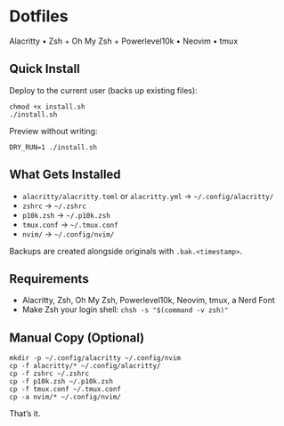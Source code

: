 # Dotfiles

Alacritty • Zsh + Oh My Zsh + Powerlevel10k • Neovim • tmux

## Quick Install

Deploy to the current user (backs up existing files):

```
chmod +x install.sh
./install.sh
```

Preview without writing:

```
DRY_RUN=1 ./install.sh
```

## What Gets Installed

- `alacritty/alacritty.toml` or `alacritty.yml` → `~/.config/alacritty/`
- `zshrc` → `~/.zshrc`
- `p10k.zsh` → `~/.p10k.zsh`
- `tmux.conf` → `~/.tmux.conf`
- `nvim/` → `~/.config/nvim/`

Backups are created alongside originals with `.bak.<timestamp>`.

## Requirements

- Alacritty, Zsh, Oh My Zsh, Powerlevel10k, Neovim, tmux, a Nerd Font
- Make Zsh your login shell: `chsh -s "$(command -v zsh)"`

## Manual Copy (Optional)

```
mkdir -p ~/.config/alacritty ~/.config/nvim
cp -f alacritty/* ~/.config/alacritty/
cp -f zshrc ~/.zshrc
cp -f p10k.zsh ~/.p10k.zsh
cp -f tmux.conf ~/.tmux.conf
cp -a nvim/* ~/.config/nvim/
```

That’s it.

